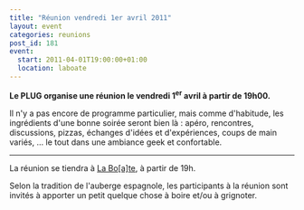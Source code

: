 ```yaml
---
title: "Réunion vendredi 1er avril 2011"
layout: event
categories: reunions
post_id: 181
event:
  start: 2011-04-01T19:00:00+01:00
  location: laboate
---
```

**Le PLUG organise une réunion le vendredi 1<sup>er</sup> avril à partir de 19h00.**

Il n'y a pas encore de programme particulier, mais comme d'habitude, les ingrédients d'une bonne soirée seront bien là : apéro, rencontres, discussions, pizzas, échanges d'idées et d'expériences, coups de main variés, … le tout dans une ambiance geek et confortable.

----
La réunion se tiendra à [La Bo\[a\]te](http://laboate.com/), à partir de 19h.

Selon la tradition de l'auberge espagnole, les participants à la réunion sont invités à apporter un petit quelque chose à boire et/ou à grignoter.
